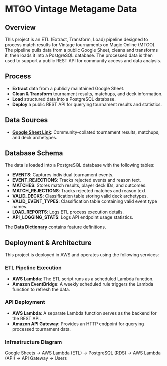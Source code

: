 # MTGO Vintage Metagame Data

## Overview

This project is an ETL (Extract, Transform, Load) pipeline designed to process match results for Vintage tournaments on Magic Online (MTGO). The pipeline pulls data from a public Google Sheet, cleans and transforms it, then loads it into a PostgreSQL database. The processed data is then used to support a public REST API for community access and data analysis.

## Process

- **Extract** data from a publicly maintained Google Sheet.
- **Clean & Transform** tournament results, matchups, and deck information.
- **Load** structured data into a PostgreSQL database.
- **Deploy** a public REST API for querying tournament results and statistics.

## Data Sources

- [**Google Sheet Link**](https://docs.google.com/spreadsheets/d/1wxR3iYna86qrdViwHjUPzHuw6bCNeMLb72M25hpUHYk/edit?gid=1611466830#gid=1611466830): Community-collated tournament results, matchups, and deck archetypes.

## Database Schema

The data is loaded into a PostgreSQL database with the following tables:

- **EVENTS**: Captures individual tournament events.
- **EVENT_REJECTIONS**: Tracks rejected events and reason text.
- **MATCHES**: Stores match results, player deck IDs, and outcomes.
- **MATCH_REJECTIONS**: Tracks rejected matches and reason text.
- **VALID_DECKS**: Classification table storing valid deck archetypes.
- **VALID_EVENT_TYPES**: Classification table containing valid event type names.
- **LOAD_REPORTS**: Logs ETL process execution details.
- **API_LOGGING_STATS**: Logs API endpoint usage statistics.

The [**Data Dictionary**](https://github.com/cderickson/Vintage-Metagame-API/wiki/Data-Dictionary) contains feature definitions.

## Deployment & Architecture

This project is deployed in AWS and operates using the following services:

### **ETL Pipeline Execution**
- **AWS Lambda**: The ETL script runs as a scheduled Lambda function.
- **Amazon EventBridge**: A weekly scheduled rule triggers the Lambda function to refresh the data.

### **API Deployment**
- **AWS Lambda**: A separate Lambda function serves as the backend for the REST API.
- **Amazon API Gateway**: Provides an HTTP endpoint for querying processed tournament data.

### **Infrastructure Diagram**

Google Sheets → AWS Lambda (ETL) → PostgreSQL (RDS) → AWS Lambda (API) → API Gateway → Users
